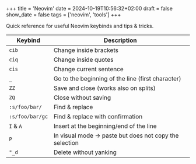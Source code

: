 +++
title = 'Neovim'
date = 2024-10-19T10:56:32+02:00
draft = false
show_date = false
tags = ['neovim', 'tools']
+++

Quick reference for useful Neovim keybinds and tips & tricks.

| Keybind       | Description                        |
|---------------|------------------------------------|
| `cib`          | Change inside brackets             |
| `ciq`          | Change inside quotes                        |
| `cis`         | Change current sentence              |
| `_` | Go to the beginning of the line (first character)       |
| `ZZ`          | Save and close (works also on splits)            |
| `ZQ`          | Close without saving             |
| `:s/foo/bar/` | Find & replace |
| `:s/foo/bar/gc` | Find & replace with confirmation |
| `I` & `A` | Insert at the beginning/end of the line |
| `P` | In visual mode -> paste but does not copy the selection |
| `"_d` | Delete without yanking |